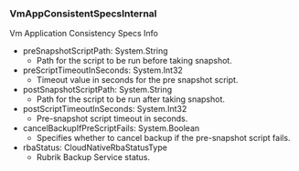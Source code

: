 ### VmAppConsistentSpecsInternal
Vm Application Consistency Specs Info

- preSnapshotScriptPath: System.String
  - Path for the script to be run before taking snapshot.
- preScriptTimeoutInSeconds: System.Int32
  - Timeout value in seconds for the pre snapshot script.
- postSnapshotScriptPath: System.String
  - Path for the script to be run after taking snapshot.
- postScriptTimeoutInSeconds: System.Int32
  - Pre-snapshot script timeout in seconds.
- cancelBackupIfPreScriptFails: System.Boolean
  - Specifies whether to cancel backup if the pre-snapshot script fails.
- rbaStatus: CloudNativeRbaStatusType
  - Rubrik Backup Service status.
